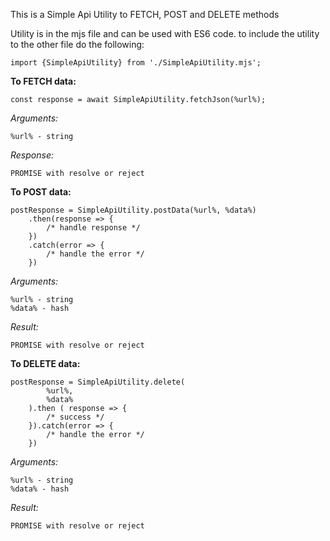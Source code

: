 This is a Simple Api Utility to FETCH, POST and DELETE methods

Utility is in the mjs file and can be used with ES6 code. to include the utility to the other file do the following:

    import {SimpleApiUtility} from './SimpleApiUtility.mjs';

**To FETCH data:**

    const response = await SimpleApiUtility.fetchJson(%url%);

*Arguments:*

    %url% - string

*Response:*

    PROMISE with resolve or reject

**To POST data:**

    postResponse = SimpleApiUtility.postData(%url%, %data%)
        .then(response => {
            /* handle response */
        })
        .catch(error => {
            /* handle the error */
        })

*Arguments:*

    %url% - string
    %data% - hash

*Result:*

    PROMISE with resolve or reject

**To DELETE data:**

    postResponse = SimpleApiUtility.delete(
            %url%,
            %data%
        ).then ( response => {
            /* success */
        }).catch(error => {
            /* handle the error */
        })

*Arguments:*

    %url% - string
    %data% - hash

*Result:*

    PROMISE with resolve or reject
